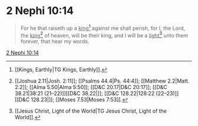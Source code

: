 # 2 Nephi 10:14

> For he that raiseth up a <u>king</u>[^a] against me shall perish, for I, the Lord, the <u>king</u>[^b] of heaven, will be their king, and I will be a <u>light</u>[^c] unto them forever, that hear my words.

[2 Nephi 10:14](https://www.churchofjesuschrist.org/study/scriptures/bofm/2-ne/10?lang=eng&id=p14#p14)


[^a]: [[Kings, Earthly|TG Kings, Earthly]].  
[^b]: [[Joshua 2.11|Josh. 2:11]]; [[Psalms 44.4|Ps. 44:4]]; [[Matthew 2.2|Matt. 2:2]]; [[Alma 5.50|Alma 5:50]]; [[D&C 20.17|D&C 20:17]]; [[D&C 38.21|38:21 (21–22)]][[D&C 38.22|]]; [[D&C 128.22|128:22 (22–23)]][[D&C 128.23|]]; [[Moses 7.53|Moses 7:53]].  
[^c]: [[Jesus Christ, Light of the World|TG Jesus Christ, Light of the World]].  
